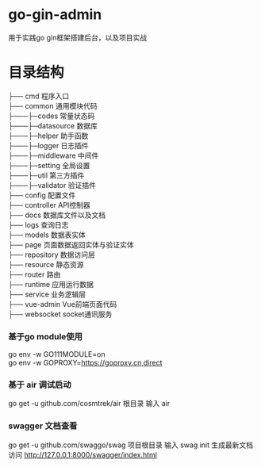 # go-gin-admin
用于实践go gin框架搭建后台，以及项目实战
# 目录结构
├── cmd          程序入口<br>
├── common   通用模块代码<br>
├───├─codes  常量状态码<br>
├───├─datasource  数据库<br>
├───├─helper  助手函数<br>
├───├─logger  日志插件<br>
├───├─middleware  中间件<br>
├───├─setting  全局设置<br>
├───├─util  第三方插件<br>
├───├─validator  验证插件<br>
├── config       配置文件<br>
├── controller API控制器<br>
├── docs         数据库文件以及文档<br>
├── logs     查询日志<br>
├── models     数据表实体<br>
├── page        页面数据返回实体与验证实体<br>
├── repository 数据访问层<br>
├── resource      静态资源<br>
├── router       路由<br>
├── runtime     应用运行数据<br>
├── service      业务逻辑层<br>
├── vue-admin Vue前端页面代码<br>
├── websocket socket通讯服务<br>
### 基于go module使用
go env -w GO111MODULE=on   
go env -w GOPROXY=https://goproxy.cn,direct
### 基于 air 调试启动
go get -u github.com/cosmtrek/air
根目录 输入 air
### swagger 文档查看
go get -u github.com/swaggo/swag
项目根目录 输入 swag init 生成最新文档
访问 http://127.0.0.1:8000/swagger/index.html

